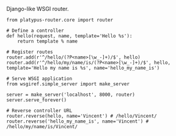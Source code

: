 Django-like WSGI router.

	from platypus-router.core import router

	# Define a controller
	def hello(request, name, template='Hello %s'):
    	return template % name

	# Register routes
	router.add(r'^/hello/(?P<name>[\w_-]+)/$', hello)
	router.add(r'^/hello/my/name/is/(?P<name>[\w_-]+)/$', hello, template='Hello my name is %s', name='hello_my_name_is')
	
	# Serve WSGI application
	from wsgiref.simple_server import make_server

	server = make_server('localhost', 8000, router)
	server.serve_forever()

    # Reverse controller URL
	router.reverse(hello, name='Vincent') # /hello/Vincent/
	router.reverse('hello_my_name_is', name='Vincent') # /hello/my/name/is/Vincent/
